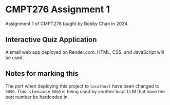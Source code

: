 # CMPT276 Assignment 1
Assignment 1 of CMPT276 taught by Bobby Chan in 2024.

## Interactive Quiz Application
A small web app deployed on Render.com. HTML, CSS, and JavaScript will be used.

## Notes for marking this
The port when deploying this project to `localhost` have been changed to `9090`. This is because `8080` is being used by another local LLM that have the port number be hardcoded in.